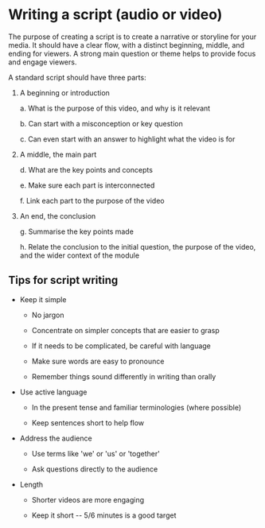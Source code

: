 Writing a script (audio or video)
=================================

The purpose of creating a script is to create a narrative or storyline
for your media. It should have a clear flow, with a distinct beginning,
middle, and ending for viewers. A strong main question or theme helps to
provide focus and engage viewers.

A standard script should have three parts:

1.  A beginning or introduction

    a.  What is the purpose of this video, and why is it relevant

    b.  Can start with a misconception or key question

    c.  Can even start with an answer to highlight what the video is for

2.  A middle, the main part

    d.  What are the key points and concepts

    e.  Make sure each part is interconnected

    f.  Link each part to the purpose of the video

3.  An end, the conclusion

    g.  Summarise the key points made

    h.  Relate the conclusion to the initial question, the purpose of
        the video, and the wider context of the module

Tips for script writing
-----------------------

-   Keep it simple

    -   No jargon

    -   Concentrate on simpler concepts that are easier to grasp

    -   If it needs to be complicated, be careful with language

    -   Make sure words are easy to pronounce

    -   Remember things sound differently in writing than orally

-   Use active language

    -   In the present tense and familiar terminologies (where possible)

    -   Keep sentences short to help flow

-   Address the audience

    -   Use terms like 'we' or 'us' or 'together'

    -   Ask questions directly to the audience

-   Length

    -   Shorter videos are more engaging

    -   Keep it short -- 5/6 minutes is a good target
